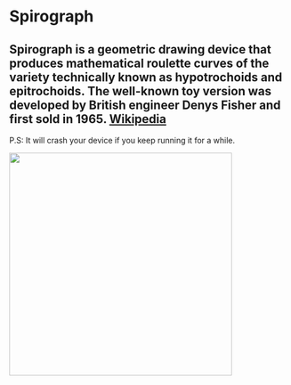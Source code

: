 # Spirograph
## Spirograph is a geometric drawing device that produces mathematical roulette curves of the variety technically known as hypotrochoids and epitrochoids. The well-known toy version was developed by British engineer Denys Fisher and first sold in 1965. [Wikipedia](https://en.wikipedia.org/wiki/Spirograph)

P.S: It will crash your device if you keep running it for a while.

<img src="https://user-images.githubusercontent.com/49038614/207724302-8ce08cad-fc23-4d94-8861-2b4da9a0ddae.gif" width="400" height="400" />


